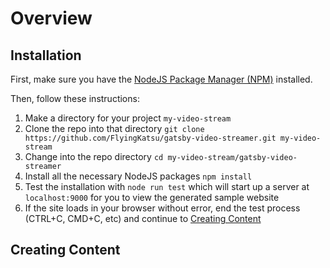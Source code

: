 # Overview

## Installation

First, make sure you have the [NodeJS Package Manager (NPM)](https://www.npmjs.com/get-npm) installed.

Then, follow these instructions:

1. Make a directory for your project `my-video-stream`
2. Clone the repo into that directory `git clone https://github.com/FlyingKatsu/gatsby-video-streamer.git my-video-stream`
3. Change into the repo directory `cd my-video-stream/gatsby-video-streamer`
4. Install all the necessary NodeJS packages `npm install`
5. Test the installation with `node run test` which will start up a server at `localhost:9000` for you to view the generated sample website
6. If the site loads in your browser without error, end the test process (CTRL+C, CMD+C, etc) and continue to [Creating Content](#creating-content)

## Creating Content

